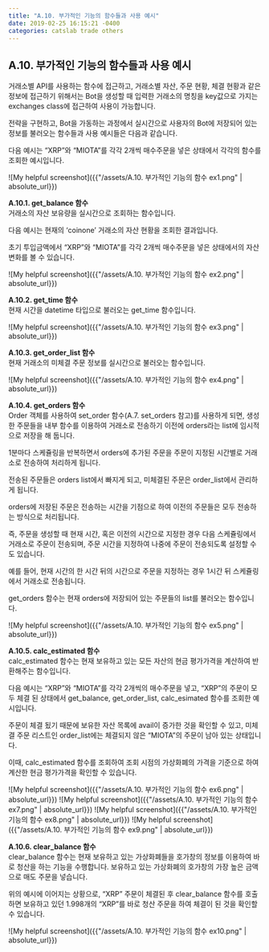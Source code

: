 ```yaml
---
title: "A.10. 부가적인 기능의 함수들과 사용 예시"
date: 2019-02-25 16:15:21 -0400
categories: catslab trade others
---
```


## A.10. 부가적인 기능의 함수들과 사용 예시

거래소별 API를 사용하는 함수에 접근하고, 거래소별 자산, 주문 현황, 체결 현황과 같은 정보에 접근하기 위해서는 Bot을 생성할 때 입력한 거래소의 명칭을 key값으로 가지는 exchanges class에 접근하여 사용이 가능합니다. 
 
전략을 구현하고, Bot을 가동하는 과정에서 실시간으로 사용자의 Bot에 저장되어 있는 정보를 불러오는 함수들과 사용 예시들은 다음과 같습니다.

다음 예시는 “XRP”와 “MIOTA”를 각각 2개씩 매수주문을 넣은 상태에서 각각의 함수를 조회한 예시입니다.

![My helpful screenshot]({{"/assets/A.10. 부가적인 기능의 함수 ex1.png" | absolute_url}})



__A.10.1. get_balance 함수__  
거래소의 자산 보유량을 실시간으로 조회하는 함수입니다. 

다음 예시는 현재의 ‘coinone’ 거래소의 자산 현황을 조회한 결과입니다. 

초기 투입금액에서 “XRP”와 “MIOTA”를 각각 2개씩 매수주문을 넣은 상태에서의 자산 변화를 볼 수 있습니다.

![My helpful screenshot]({{"/assets/A.10. 부가적인 기능의 함수 ex2.png" | absolute_url}})



__A.10.2. get_time 함수__  
현재 시간을 datetime 타입으로 불러오는 get_time 함수입니다.

![My helpful screenshot]({{"/assets/A.10. 부가적인 기능의 함수 ex3.png" | absolute_url}})



__A.10.3. get_order_list 함수__  
현재 거래소의 미체결 주문 정보를 실시간으로 불러오는 함수입니다.

![My helpful screenshot]({{"/assets/A.10. 부가적인 기능의 함수 ex4.png" | absolute_url}})



__A.10.4. get_orders 함수__  
Order 객체를 사용하여 set_order 함수(A.7. set_orders 참고)를 사용하게 되면, 생성한 주문들을 내부 함수를 이용하여 거래소로 전송하기 이전에 orders라는 list에 임시적으로 저장을 해 둡니다. 

1분마다 스케쥴링을 반복하면서 orders에 추가된 주문을 주문이 지정된 시간별로 거래소로 전송하여 처리하게 됩니다. 

전송된 주문들은 orders list에서 빠지게 되고, 미체결된 주문은 order_list에서 관리하게 됩니다.


orders에 저장된 주문은 전송하는 시간을 기점으로 하여 이전의 주문들은 모두 전송하는 방식으로 처리됩니다. 

즉, 주문을 생성할 때 현재 시간, 혹은 이전의 시간으로 지정한 경우 다음 스케쥴링에서 거래소로 주문이 전송되며, 주문 시간을 지정하여 나중에 주문이 전송되도록 설정할 수도 있습니다. 


예를 들어, 현재 시간의 한 시간 뒤의 시간으로 주문을 지정하는 경우 1시간 뒤 스케쥴링에서 거래소로 전송됩니다. 

get_orders 함수는 현재 orders에 저장되어 있는 주문들의 list를 불러오는 함수입니다. 

![My helpful screenshot]({{"/assets/A.10. 부가적인 기능의 함수 ex5.png" | absolute_url}})



__A.10.5. calc_estimated 함수__  
calc_estimated 함수는 현재 보유하고 있는 모든 자산의 현금 평가가격을 계산하여 반환해주는 함수입니다.

다음 예시는 “XRP”와 “MIOTA”를 각각 2개씩의 매수주문을 넣고, “XRP”의 주문이 모두 체결 된 상태에서 get_balance, get_order_list, calc_esimated 함수를 조회한 예시입니다. 

주문이 체결 됬기 때문에 보유한 자산 목록에 avail이 증가한 것을 확인할 수 있고, 미체결 주문 리스트인 order_list에는 체결되지 않은 “MIOTA”의 주문이 남아 있는 상태입니다. 

이때, calc_estimated 함수를 조회하여 조회 시점의 가상화폐의 가격을 기준으로 하여 계산한 현금 평가가격을 확인할 수 있습니다. 

![My helpful screenshot]({{"/assets/A.10. 부가적인 기능의 함수 ex6.png" | absolute_url}})
![My helpful screenshot]({{"/assets/A.10. 부가적인 기능의 함수 ex7.png" | absolute_url}})
![My helpful screenshot]({{"/assets/A.10. 부가적인 기능의 함수 ex8.png" | absolute_url}})
![My helpful screenshot]({{"/assets/A.10. 부가적인 기능의 함수 ex9.png" | absolute_url}})



__A.10.6. clear_balance 함수__  
clear_balance 함수는 현재 보유하고 있는 가상화폐들을 호가창의 정보를 이용하여 바로 청산을 하는 기능을 수행합니다. 보유하고 있는 가상화폐의 호가창의 가장 높은 금액으로 매도 주문을 넣습니다.

위의 예시에 이어지는 상황으로, “XRP” 주문이 체결된 후 clear_balance 함수를 호출하면 보유하고 있던 1.998개의 “XRP”를 바로 청산 주문을 하여 체결이 된 것을 확인할 수 있습니다.  

![My helpful screenshot]({{"/assets/A.10. 부가적인 기능의 함수 ex10.png" | absolute_url}})


